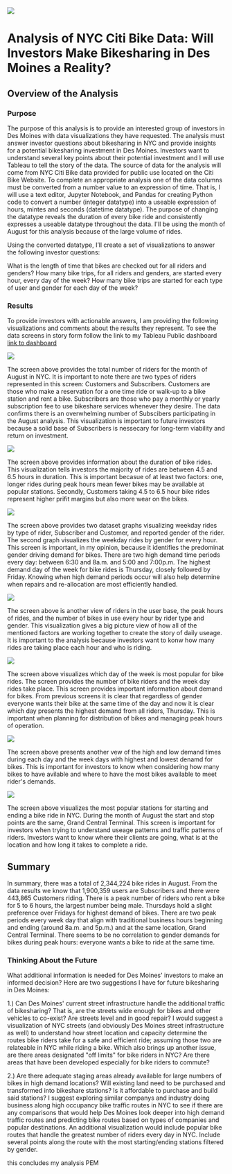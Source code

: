 <img src="pictures/citibike.png">

# Analysis of NYC Citi Bike Data: Will Investors Make Bikesharing in Des Moines a Reality? 
## Overview of the Analysis ##
### Purpose 

The purpose of this analysis is to provide an interested group of investors in Des Moines with data visualizations they have requested. The analysis must answer investor questions about bikesharing in NYC and provide insights for a potential bikesharing investment in Des Moines. Investors want to understand several key points about their potential investment and I will use Tableau to tell the story of the data. The source of data for the analysis will come from NYC Citi Bike data provided for public use located on the Citi Bike Website. To complete an appropriate analysis one of the data columns must be converted from a number value to an expression of time. That is, I will use a text editor, Jupyter Notebook, and Pandas for creating Python code to convert a number (integer datatype) into a useable expression of hours, mintes and seconds (datetime datatype). The purpose of changing the datatype reveals the duration of every bike ride and consistently expresses a useable datatype throughout the data. I'll be using the month of August for this analysis because of the large volume of rides. 

Using the converted datatype, I’ll create a set of visualizations to answer the following investor questions:

What is the length of time that bikes are checked out for all riders and genders?
How many bike trips, for all riders and genders, are started every hour, every day of the week?
How many bike trips are started for each type of user and gender for each day of the week?

### Results

To provide investors with actionable answers, I am providing the following visualizations and comments about the results they represent. To see the data screens in story form follow the link to my Tableau Public dashboard [link to dashboard](https://public.tableau.com/profile/peter.miller2058)

<img src="pictures/Screen1.png">

The screen above provides the total number of riders for the month of August in NYC. It is important to note there are two types of riders represented in this screen: Customers and Subscribers. Customers are those who make a reservation for a one time ride or walk-up to a bike station and rent a bike. Subscribers are those who pay a monthly or yearly subscription fee to use bikeshare services whenever they desire. The data confirms there is an overwhelming number of Subscibers participating in the August analysis. This visualization is important to future investors because a solid base of Subscribers is nessecary for long-term viability and return on investment.



<img src="pictures/Screen2.png">


The screen above provides information about the duration of bike rides. This visualization tells investors the majority of rides are between 4.5 and 6.5 hours in duration. This is important becasue of at least two factors: one, longer rides during peak hours mean fewer bikes may be available at popular stations. Secondly, Customers taking 4.5 to 6.5 hour bike rides represent higher prifit margins but also more wear on the bikes.


<img src="pictures/Screen3.png">

The screen above provides two dataset graphs visualizing weekday rides by type of rider, Subscriber and Customer, and reported gender of the rider. The second graph visualizes the weekday rides by gender for every hour. This screen is important, in my opinion, because it identifies the predominat gender driving demand for bikes. There are two high demand time periods every day: between 6:30 and 8a.m. and 5:00 and 7:00p.m. The highest demand day of the week for bike rides is Thursday, closely followed by Friday. Knowing when high demand periods occur will also help determine when repairs and re-allocation are most efficiently handled.


<img src="pictures/Screen4.png">

The screen above is another view of riders in the user base, the peak hours of rides, and the number of bikes in use every hour by rider type and gender. This visualization gives a big picture view of how all of the mentioned factors are working together to create the story of daily useage. It is important to the analysis because investors want to konw how many rides are taking place each hour and who is riding.  

<img src="pictures/Screen5.png">

The screen above visualizes which day of the week is most popular for bike rides. The screen provides the number of bike riders and the week day rides take place. This screen provides important information about demand for bikes. From previous screens it is clear that regardless of gender everyone wants their bike at the same time of the day and now it is clear which day presents the highest demand from all riders, Thursday. This is important when planning for distribution of bikes and managing peak hours of operation.

<img src="pictures/Screen6.png">

The screen above presents another vew of the high and low demand times during each day and the week days with highest and lowest denamd for bikes. This is important for investors to know when considering how many bikes to have avilable and where to have the most bikes available to meet rider's demands.

<img src="pictures/Screen9.png">

The screen above visualizes the most popular stations for starting and ending a bike ride in NYC. During the month of August the start and stop points are the same, Grand Central Terminal. This screen is important for investors when trying to understand useage patterns and traffic patterns of riders. Investors want to know where their clients are going, what is at the location and how long it takes to complete a ride. 


## Summary
In summary, there was a total of 2,344,224 bike rides in August. From the data results we know that 1,900,359 users are Subscribers and there were 443,865 Customers riding. There is a peak number of riders who rent a bike for 5 to 6 hours, the largest number being male. Thursdays hold a slight preference over Fridays for highest demand of bikes. There are two peak periods every week day that align with traditional business hours beginning and ending (around 8a.m. and 5p.m.) and at the same location, Grand Central Terminal. There seems to be no correlation to gender demands for bikes during peak hours: everyone wants a bike to ride at the same time. 

### Thinking About the Future
What additional information is needed for Des Moines' investors to make an informed decision? Here are two suggestions I have for future bikesharing in Des Moines: 

1.) Can Des Moines' current street infrastructure handle the additional traffic of bikesharing? That is, are the streets wide enough for bikes and other vehicles to co-exist? Are streets level and in good repair?  I would suggest a visualization of NYC streets (and obviously Des Moines street infrastructure as well) to understand how street location and capacity determine the routes bike riders take for a safe and efficient ride; assuming those two are relateable in NYC while riding a bike. Which also brings up another issue, are there areas designated "off limits" for bike riders in NYC? Are there areas that have been developed especially for bike riders to commute?  

2.) Are there adequate staging areas already available for large numbers of bikes in high demand locations? Will existing land need to be purchased and transformed into bikeshare stations? Is it affordable to purchase and build said stations? I suggest exploring similar companys and industry doing business along high occupancy bike traffic routes in NYC to see if there are any comparisons that would help Des Moines look deeper into high demand traffic routes and predicting bike routes based on types of companies and popular destinations. An additional visualization would include popular bike routes that handle the greatest number of riders every day in NYC. Include several points along the route with the most starting/ending stations filtered by gender.

this concludes my analysis PEM

